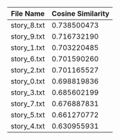 | File Name   |  Cosine Similarity         |
| ----------- | ------------- |
| story_8.txt |  0.738500473  |
| story_9.txt | 0.716732190   |
| story_1.txt | 0.703220485   |
| story_6.txt | 0.701590260   |
| story_2.txt | 0.701165527   |
| story_0.txt | 0.698819836   |
| story_3.txt | 0.685602199   |
| story_7.txt | 0.676887831   |
| story_5.txt | 0.661270772   |
| story_4.txt | 0.630955931   |

